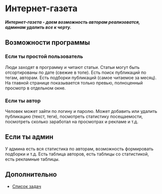 # Интернет-газета
***Интернет-газета - даем возможность авторам реализоватся, админам удалить все к черту.***

## Возможности программы
### Если ты простой пользователь
Люди заходят в программу и читают статьи. Статьи могут быть отсортированы по дате (свежие в топе). Есть поиск публикаций по тегам, авторам. Есть подборки публикаций (самое читаемое за месяц). На главной странице показывается только превью, полноценный просмотр в отдельном окне.

### Если ты автор
Человек может зайти по логину и паролю. Может добавить или удалить публикацию (текст, теги), посмотреть статистику посещаемости, посмотреть сколько заработал на просмотрах и рекламе и т.д.

## Если ты админ
У админа есть вся статистика по авторам, возможность формировать подборки и т.д.
Есть таблица авторов, есть таблицы со статистикой, есть рекламные таблицы.

## Дополнительно
  - [Список задач](https://docs.google.com/spreadsheets/d/1kn53fy197NlNkCA0opnQ0eKjl10PJBdGU8ZoWwuSKhQ/edit#gid=608109338)
